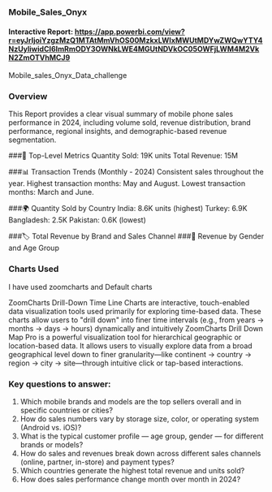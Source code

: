 ### Mobile_Sales_Onyx

#### Interactive Report: https://app.powerbi.com/view?r=eyJrIjoiYzgzMzQ1MTAtMmVhOS00MzkxLWIxMWUtMDYwZWQwYTY4NzUyIiwidCI6ImRmODY3OWNkLWE4MGUtNDVkOC05OWFjLWM4M2VkN2ZmOTVhMCJ9
Mobile_sales_Onyx_Data_challenge
### Overview
This Report provides a clear visual summary of mobile phone sales performance in 2024, including volume sold, revenue distribution, brand performance, regional insights, and demographic-based revenue segmentation.

###🔷 Top-Level Metrics
Quantity Sold: 19K units
Total Revenue: 15M

###📊 Transaction Trends (Monthly - 2024)
Consistent sales throughout the year.
Highest transaction months: May and August.
Lowest transaction months: March and June.

###🌍 Quantity Sold by Country
India: 8.6K units (highest)
Turkey: 6.9K
Bangladesh: 2.5K
Pakistan: 0.6K (lowest)

###🏷️ Total Revenue by Brand and Sales Channel
###👥 Revenue by Gender and Age Group
### Charts Used
I have used zoomcharts and Default charts
 
ZoomCharts Drill-Down Time Line Charts are interactive, touch-enabled data visualization tools used primarily for exploring time-based data. These charts allow users to "drill down" into finer time intervals (e.g., from years → months → days → hours) dynamically and intuitively
ZoomCharts Drill Down Map Pro is a powerful visualization tool for hierarchical geographic or location-based data. It allows users to visually explore data from a broad geographical level down to finer granularity—like continent → country → region → city → site—through intuitive click or tap-based interactions.

### Key questions to answer:
1.	Which mobile brands and models are the top sellers overall and in specific countries or cities?
2.	How do sales numbers vary by storage size, color, or operating system (Android vs. iOS)?
3.	What is the typical customer profile — age group, gender — for different brands or models?
4.	How do sales and revenues break down across different sales channels (online, partner, in-store) and payment types?
5.	Which countries  generate the highest total revenue and units sold?
6.	How does sales performance change month over month in 2024?

